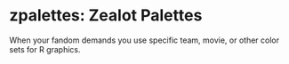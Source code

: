 # zpalettes: Zealot Palettes

When your fandom demands you use specific team, movie, or other color sets for R
graphics.


